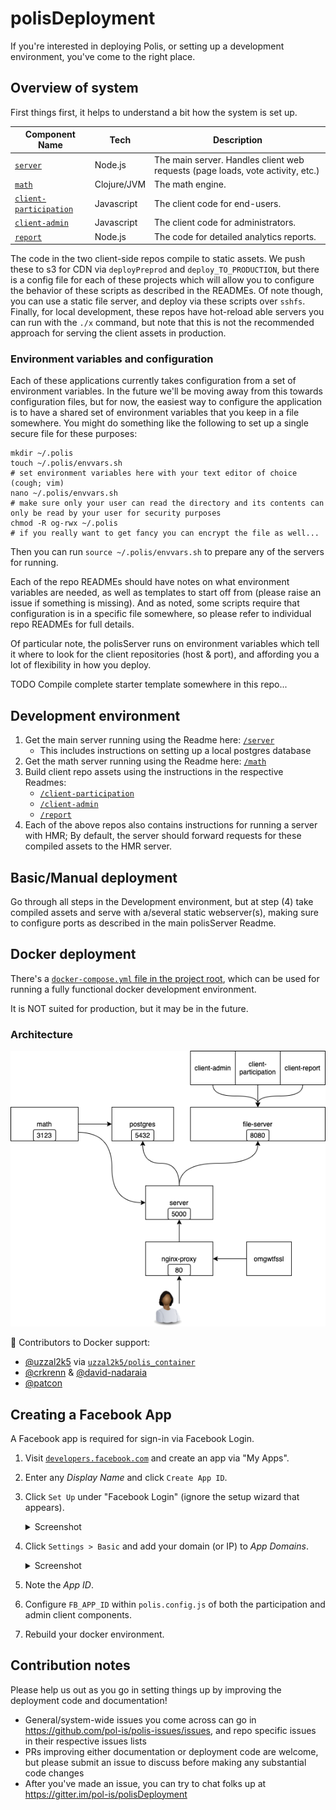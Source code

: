 # polisDeployment

If you're interested in deploying Polis, or setting up a development environment, you've come to the right place.

## Overview of system

First things first, it helps to understand a bit how the system is set up.

| Component Name | Tech | Description |
|----------------|------|-------------|
| [`server`][dir-server] | Node.js | The main server. Handles client web requests (page loads, vote activity, etc.) |
| [`math`][dir-math] | Clojure/JVM | The math engine.  |
| [`client-participation`][dir-participation] | Javascript | The client code for end-users. |
| [`client-admin`][dir-admin] | Javascript | The client code for administrators. |
| [`report`][dir-report] | Node.js | The code for detailed analytics reports. |

The code in the two client-side repos compile to static assets.
We push these to s3 for CDN via `deployPreprod` and `deploy_TO_PRODUCTION`, but there is a config file for each of these projects which will allow you to configure the behavior of these scripts as described in the READMEs.
Of note though, you can use a static file server, and deploy via these scripts over `sshfs`.
Finally, for local development, these repos have hot-reload able servers you can run with the `./x` command, but note that this is not the recommended approach for serving the client assets in production.

   [dir-server]: /server
   [dir-math]: /math
   [dir-participation]: /client-participation
   [dir-admin]: /client-admin
   [dir-report]: /report

### Environment variables and configuration

Each of these applications currently takes configuration from a set of environment variables.
In the future we'll be moving away from this towards configuration files, but for now, the easiest way to configure the application is to have a shared set of environment variables that you keep in a file somewhere.
You might do something like the following to set up a single secure file for these purposes:

```
mkdir ~/.polis
touch ~/.polis/envvars.sh
# set environment variables here with your text editor of choice (cough; vim)
nano ~/.polis/envvars.sh
# make sure only your user can read the directory and its contents can only be read by your user for security purposes
chmod -R og-rwx ~/.polis
# if you really want to get fancy you can encrypt the file as well...
```

Then you can run `source ~/.polis/envvars.sh` to prepare any of the servers for running.

Each of the repo READMEs should have notes on what environment variables are needed, as well as templates to start off from (please raise an issue if something is missing).
And as noted, some scripts require that configuration is in a specific file somewhere, so please refer to individual repo READMEs for full details.

Of particular note, the polisServer runs on environment variables which tell it where to look for the client repositories (host & port), and affording you a lot of flexibility in how you deploy.

TODO Compile complete starter template somewhere in this repo...


## Development environment

1) Get the main server running using the Readme here: [`/server`][dir-server]
   * This includes instructions on setting up a local postgres database
2) Get the math server running using the Readme here: [`/math`][dir-math]
3) Build client repo assets using the instructions in the respective Readmes:
   * [`/client-participation`][dir-participation]
   * [`/client-admin`][dir-admin]
   * [`/report`][dir-report]
4) Each of the above repos also contains instructions for running a server with HMR; By default, the server should forward requests for these compiled assets to the HMR server.

## Basic/Manual deployment

Go through all steps in the Development environment, but at step (4) take compiled assets and serve with a/several static webserver(s), making sure to configure ports as described in the main polisServer Readme.

## Docker deployment

There's a [`docker-compose.yml` file in the project root](/docker-compose.yml), which can be used for running a fully functional docker development environment.

It is NOT suited for production, but it may be in the future.

### Architecture

[![architecture diagram of docker setup][arch-image]][arch-edit]

   [arch-image]: docker-architecture.png
   [arch-edit]: https://www.draw.io/#R7Vpdb5swFP01ecyEDQTy2rRrHjapUzqt3ZsHLngjGDkmkP36mWBCwCRjKHxUWh8qfP19ju%2Fx9W1n%2BmqbPjIU%2BZ%2Bpi4MZ1Nx0pt%2FPIFzqlvidGQ65wVhoucFjxM1NoDRsyG8sjUWzmLh4V2nIKQ04iapGh4YhdnjFhhijSbXZGw2qs0bIw4ph46BAtX4jLvdzq21qpX2NiecXMwNN1vxAzi%2BP0TiU882g%2Fnb8yau3qBhLtt%2F5yKXJmUl%2FmOkrRinPv7bpCgcZtAVseb%2BPF2pP62Y45G06zJcbO%2FkSWwisdTd1Vsnz5nl%2BWhw%2FFIBgV%2BAji5Rxn3o0RMFDab07bhpnw2qiVLb5RGkkjEAYf2LOD5JsFHMqTD7fBrIWp4S%2FZN0%2FmLL0KgfLvu%2FT88KhKIScHc46ZcXXYrysUHY7lop%2BKkwSuR2NmYOvYFOcRsQ8zK%2B0M%2FN2GW5nE0gSHjHdYrEe0YDhAHGyr547JI%2Bvd2pXUig%2BJIv%2FwKgcd4%2BCWM4UeiRMFZqrJCY%2B4XgToSMgiXD0KmEXQdxjxnF6dduydmHIoyZ1AkBbGpLS7UBxHv0zlysE5eZQQQWqNxLg%2BQ4zsa3RAbNgDTDNUAGDxpCAgUUHtXBiAacrcelJOkAn6dB6kw69pXTASUmHrviDExCx9zlytyScnEMsG%2FzBHtQdrP%2Fu0ModjHfpDsYldxAQcOKQSKyBju8WtjY1t7An6hZTCzDNd%2BkWOhyf3o5UdTkWA9Br3Jpf2fWJErHmMgLXzWpACeyaBORbkt1qx%2BS0ju4nx1QEdSKhtvI2AaO%2FTRYKVhHdcY%2Fh3ehomXaLhwkAg1455viaJLUFnCvLSWf%2BduVU4rBS1G5%2B5VgtNWkx1pVz97J%2Feln5ceqC72vt6xKtn%2B6Kh8nk2LX6pLeGfb98m2NGFJaidcfk6dg6Z2htdG7YjJWa3bM1W83hllCBYd4gSq6q4QJtSlXB3pBSk3sTwGlRvzp1ODZOatLH1LQJIgVHR0rNB5hGw2NocKRALawf3%2FfUQF8HUL3Eh0bKqIf5QyLVGNhM4CndIYE46xSfNALQz0vXVog2agzmAdEtXrqXt9WUOmQ4EiRd8YTWoY1y7BsIuHxf19S1x5yhKJZ%2F487xLf%2BPQH%2F4Aw%3D%3D

:tada: Contributors to Docker support:
- [@uzzal2k5](https://github.com/uzzal2k5) via [`uzzal2k5/polis_container`](https://github.com/uzzal2k5/polis_container)
- [@crkrenn](https://github.com/crkrenn) & [@david-nadaraia](https://github.com/david-nadaraia)
- [@patcon](https://github.com/patcon)

## Creating a Facebook App

A Facebook app is required for sign-in via Facebook Login.

1. Visit [`developers.facebook.com`](https://developers.facebook.com/) and create an app via "My Apps".
2. Enter any _Display Name_ and click `Create App ID`.
3. Click `Set Up` under "Facebook Login" (ignore the setup wizard that appears).
    <details>
      <summary>Screenshot</summary>

      ![screenshot](/docs/images/facebook-app-1.png)
    </details>
4. Click `Settings > Basic` and add your domain (or IP) to _App Domains_.
    <details>
      <summary>Screenshot</summary>

      ![screenshot](/docs/images/facebook-app-2.png)
    </details>
5. Note the _App ID_.
6. Configure `FB_APP_ID` within `polis.config.js` of both the participation and admin client components.
7. Rebuild your docker environment.

## Contribution notes

Please help us out as you go in setting things up by improving the deployment code and documentation!

* General/system-wide issues you come across can go in https://github.com/pol-is/polis-issues/issues, and repo specific issues in their respective issues lists
* PRs improving either documentation or deployment code are welcome, but please submit an issue to discuss before making any substantial code changes
* After you've made an issue, you can try to chat folks up at https://gitter.im/pol-is/polisDeployment



